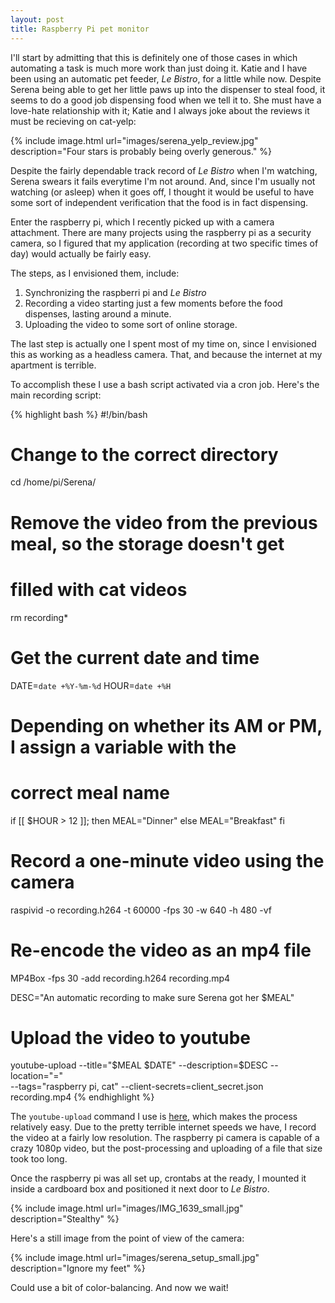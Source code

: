 ```yaml
---
layout: post
title: Raspberry Pi pet monitor
---
```


I'll start by admitting that this is definitely one of those cases in which
automating a task is much more work than just doing it. Katie and I have been
using an automatic pet feeder, _Le Bistro_, for a little while now. Despite
Serena being able to get her little paws up into the dispenser to steal food,
it seems to do a good job dispensing food when we tell it to. She must have a
love-hate relationship with it; Katie and I always joke about the reviews it
must be recieving on cat-yelp:

{% include image.html url="images/serena_yelp_review.jpg" description="Four stars is probably being overly generous." %}

Despite the fairly dependable track record of _Le Bistro_ when I'm watching,
Serena swears it fails everytime I'm not around. And, since I'm usually not
watching (or asleep) when it goes off, I thought it would be useful to have
some sort of independent verification that the food is in fact dispensing.

Enter the raspberry pi, which I recently picked up with a camera attachment.
There are many projects using the raspberry pi as a security camera, so I
figured that my application (recording at two specific times of day) would
actually be fairly easy.

The steps, as I envisioned them, include:

1. Synchronizing the raspberri pi and _Le Bistro_
2. Recording a video starting just a few moments before the food dispenses, lasting around a minute.
3. Uploading the video to some sort of online storage.

The last step is actually one I spent most of my time on, since I envisioned
this as working as a headless camera. That, and because the internet at my apartment is terrible.

To accomplish these I use a bash script activated via a cron job. Here's the main recording script:

{% highlight bash %}
#!/bin/bash

# Change to the correct directory
cd /home/pi/Serena/

# Remove the video from the previous meal, so the storage doesn't get
# filled with cat videos
rm recording*

# Get the current date and time
DATE=`date +%Y-%m-%d`
HOUR=`date +%H`

# Depending on whether its AM or PM, I assign a variable with the
# correct meal name
if [[ $HOUR > 12 ]]; then
	MEAL="Dinner"
else
	MEAL="Breakfast"
fi

# Record a one-minute video using the camera
raspivid -o recording.h264 -t 60000 -fps 30 -w 640 -h 480 -vf

# Re-encode the video as an mp4 file
MP4Box -fps 30 -add recording.h264 recording.mp4

DESC="An automatic recording to make sure Serena got her $MEAL"

# Upload the video to youtube
youtube-upload --title="$MEAL $DATE" --description=$DESC --location="=" \
	--tags="raspberry pi, cat" --client-secrets=client_secret.json \
	recording.mp4
{% endhighlight %}


The `youtube-upload` command I use is
[here](https://github.com/Miserlou/Youtube-Upload), which makes the process
relatively easy. Due to the pretty terrible internet speeds we have, I record
the video at a fairly low resolution. The raspberry pi camera is capable of a
crazy 1080p video, but the post-processing and uploading of a file that size
took too long.

Once the raspberry pi was all set up, crontabs at the ready, I mounted it inside a cardboard box and positioned it next door to _Le Bistro_.

{% include image.html url="images/IMG_1639_small.jpg" description="Stealthy" %}

Here's a still image from the point of view of the camera:

{% include image.html url="images/serena_setup_small.jpg" description="Ignore my feet" %}

Could use a bit of color-balancing. And now we wait!
